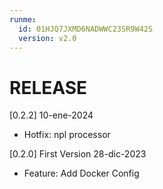 ```yaml
---
runme:
  id: 01HJQ7JXMD6NADWWC23SR9W42S
  version: v2.0
---
```


# RELEASE

[0.2.2] 10-ene-2024

- Hotfix: npl processor

[0.2.0] First Version 28-dic-2023

- Feature: Add Docker Config
